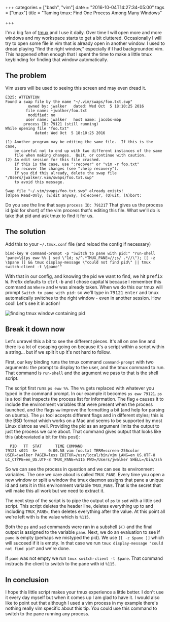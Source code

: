 +++
categories = ["bash", "vim"]
date = "2016-10-04T14:27:34-05:00"
tags = ["tmux"]
title = "Taming tmux: Find One Process Among Many Windows"

+++

[tmux]: https://tmux.github.io/

I'm a big fan of [tmux][tmux] and I use it daily. Over time I will open more
and more windows and my workspace starts to get a bit cluttered. Occasionally I
will try to open some file in vim that is already open in another window. I
used to dread playing "find the right window," especially if I had backgrounded
vim. This happened often enough that I spent the time to make a little tmux
keybinding for finding that window automatically.

<!--more-->

## The problem

Vim users will be used to seeing this screen and may even dread it.

```none
E325: ATTENTION
Found a swap file by the name "~/.vim/swaps/foo.txt.swp"
          owned by: jwalker   dated: Wed Oct  5 18:10:25 2016
         file name: ~jwalker/foo.txt
          modified: no
         user name: jwalker   host name: jacobs-mbp
        process ID: 79121 (still running)
While opening file "foo.txt"
             dated: Wed Oct  5 18:10:25 2016

(1) Another program may be editing the same file.  If this is the case,
    be careful not to end up with two different instances of the same
    file when making changes.  Quit, or continue with caution.
(2) An edit session for this file crashed.
    If this is the case, use ":recover" or "vim -r foo.txt"
    to recover the changes (see ":help recovery").
    If you did this already, delete the swap file "/Users/jwalker/.vim/swaps/foo.txt.swp"
    to avoid this message.

Swap file "~/.vim/swaps/foo.txt.swp" already exists!
[O]pen Read-Only, (E)dit anyway, (R)ecover, (Q)uit, (A)bort:
```

Do you see the line that says `process ID: 79121`? That gives us the process id
(pid for short) of the vim process that's editing this file. What we'll do is
take that pid and ask tmux to find it for us.

## The solution

Add this to your `~/.tmux.conf` file (and reload the config if necessary)

```none
bind-key W command-prompt -p "Switch to pane with pid:" "run-shell 'pane=\$(ps eww %% | sed \"1d; s/^.*TMUX_PANE=//;s/ .*//\"); [[ -z \$pane ]] && tmux display-message \"could not find pid\" || tmux switch-client -t \$pane'"
```

With that in our config, and knowing the pid we want to find, we hit
<kbd>prefix</kbd> <kbd>W</kbd>. Prefix defaults to <kbd>ctrl-b</kbd> and I
chose capital <kbd>W</kbd> because I remember this command as `Where` and
<kbd>w</kbd> was already taken. When we do this our tmux will prompt `Switch to
pane with pid:` so we'll type in <kbd>79121</kbd> <kbd>enter</kbd> and tmux
automatically switches to the right window - even in another session. How cool!
Let's see it in action!

<div class="text-center">
  <img class="img-responsive img-thumbnail" alt="finding tmux window containing pid" src="https://cldup.com/pDEQFB-8Iy.gif" />
</div>

## Break it down now

Let's unravel this a bit to see the different pieces. It's all on one line and
there is a lot of escaping going on because it's a script within a script
within a string... but if we split it up it's not hard to follow.

First, our key binding runs the tmux command `command-prompt` with two
arguments: the prompt to display to the user, and the tmux command to run. That
command is `run-shell` and the argument we pass to that is the shell script.

The script first runs `ps eww %%`. The `%%` gets replaced with whatever you
typed in the command prompt. In our example it becomes `ps eww 79121`. `ps` is
a tool that inspects the process list for information. The flag `e` causes it
to include the environment variables that were present when the process
launched, and the flags `ww` improve the formatting a bit (and help for parsing
on ubuntu). The `ps` tool accepts different flags and in different styles; this
is the BSD format which works on a Mac and seems to be supported by most Linux
distros as well. Providing the pid as an argument limits the output to just the
process we care about. That command gives output that looks like this
(abbreviated a bit for this post):

```none
  PID   TT  STAT      TIME COMMAND
79121 s021  S+     0:00.58 vim foo.txt TERM=screen-256color USER=jwalker PAGER=less EDITOR=/usr/local/bin/vim LANG=en_US.UTF-8 LC_CTYPE=en_US.UTF-8 TMUX_PANE=%115 PWD=/Users/jwalker SHELL=/bin/zsh
```

So we can see the process in question and we can see its environment variables.
The one we care about is called `TMUX_PANE`. Every time you open a new window
or split a window the tmux daemon assigns that pane a unique id and sets it in
this environment variable `TMUX_PANE`. That is the secret that will make this
all work but we need to extract it.

The next step of the script is to pipe the output of `ps` to `sed` with a
little sed script. This script deletes the header line, deletes everything up
to and including `TMUX_PANE=`, then deletes everything after the value. At this
point all we're left with is the value which is `%115`.

Both the `ps` and `sed` commands were ran in a subshell `$()` and the final
output is assigned to the variable `pane`. Next, we do an evaluation to see if
`pane` is empty (perhaps we mistyped the pid). We use `[[ -z $pane ]]` which
will succeed if it is empty. In that case we run `tmux display-message "could
not find pid"` and we're done.

If `pane` was not empty we run `tmux switch-client -t $pane`. That command
instructs the client to switch to the pane with id `%115`.

## In conclusion

I hope this little script makes your tmux experience a little better. I don't
use it every day myself but when it comes up I am glad to have it. I would also
like to point out that although I used a vim process in my example there's
nothing really vim specific about this tip. You could use this command to
switch to the pane running any process.
